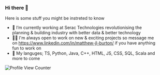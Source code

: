 ### Hi there 👋

Here is some stuff you might be instreted to know

- 🔭 I’m currently working at Serac Technologies revolutionising the planning & building industry with better data & better technology
- 👨‍💻 I'm always open to work on new & exciting projects so message me on https://www.linkedin.com/in/matthew-jl-burton/ if you have anything fun to work on
- 🌱 My languges; TS, Python, Java, C++, HTML, JS, CSS, SQL, Scala and more to come

 ![Profile View Counter](https://komarev.com/ghpvc/?username=Matt-JL-Burton)
